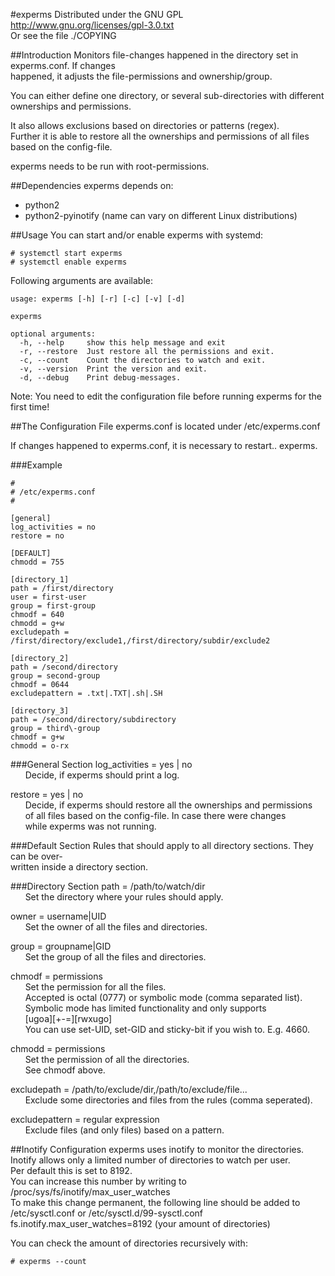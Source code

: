 #experms
Distributed under the GNU GPL  
http://www.gnu.org/licenses/gpl-3.0.txt  
Or see the file ./COPYING

##Introduction
Monitors file-changes happened in the directory set in experms.conf. If changes  
happened, it adjusts the file-permissions and ownership/group.

You can either define one directory, or several sub-directories with different  
ownerships and permissions.

It also allows exclusions based on directories or patterns (regex).  
Further it is able to restore all the ownerships and permissions of all files  
based on the config-file.

experms needs to be run with root-permissions.


##Dependencies
experms depends on:
 - python2
 - python2-pyinotify (name can vary on different Linux distributions)


##Usage
You can start and/or enable experms with systemd:  
```
# systemctl start experms
# systemctl enable experms
```

Following arguments are available:

```
usage: experms [-h] [-r] [-c] [-v] [-d]

experms

optional arguments:
  -h, --help     show this help message and exit
  -r, --restore  Just restore all the permissions and exit.
  -c, --count    Count the directories to watch and exit.
  -v, --version  Print the version and exit.
  -d, --debug    Print debug-messages.
```


Note: You need to edit the configuration file before running experms for the  
      first time!


##The Configuration File
experms.conf is located under /etc/experms.conf

If changes happened to experms.conf, it is necessary to restart..
experms.

###Example
```
#
# /etc/experms.conf
#

[general]
log_activities = no
restore = no

[DEFAULT]
chmodd = 755

[directory_1]
path = /first/directory
user = first-user
group = first-group
chmodf = 640
chmodd = g+w
excludepath = /first/directory/exclude1,/first/directory/subdir/exclude2

[directory_2]
path = /second/directory
group = second-group
chmodf = 0644
excludepattern = .txt|.TXT|.sh|.SH

[directory_3]
path = /second/directory/subdirectory
group = third\-group
chmodf = g+w
chmodd = o-rx
```

###General Section
log_activities = yes | no  
&nbsp;&nbsp;&nbsp;&nbsp;&nbsp;&nbsp;Decide, if experms should print a log.

restore = yes | no  
&nbsp;&nbsp;&nbsp;&nbsp;&nbsp;&nbsp;Decide, if experms should restore all the ownerships and permissions  
&nbsp;&nbsp;&nbsp;&nbsp;&nbsp;&nbsp;of all files based on the config-file. In case there were changes  
&nbsp;&nbsp;&nbsp;&nbsp;&nbsp;&nbsp;while experms was not running.

###Default Section
Rules that should apply to all directory sections. They can be over‐  
written inside a directory section.

###Directory Section
path = /path/to/watch/dir  
&nbsp;&nbsp;&nbsp;&nbsp;&nbsp;&nbsp;Set the directory where your rules should apply.

owner = username|UID  
&nbsp;&nbsp;&nbsp;&nbsp;&nbsp;&nbsp;Set the owner of all the files and directories.

group = groupname|GID  
&nbsp;&nbsp;&nbsp;&nbsp;&nbsp;&nbsp;Set the group of all the files and directories.

chmodf = permissions  
&nbsp;&nbsp;&nbsp;&nbsp;&nbsp;&nbsp;Set the permission for all the files.  
&nbsp;&nbsp;&nbsp;&nbsp;&nbsp;&nbsp;Accepted is octal (0777) or symbolic mode (comma separated list).  
&nbsp;&nbsp;&nbsp;&nbsp;&nbsp;&nbsp;Symbolic mode has limited functionality and only supports  
&nbsp;&nbsp;&nbsp;&nbsp;&nbsp;&nbsp;[ugoa][+-=][rwxugo]  
&nbsp;&nbsp;&nbsp;&nbsp;&nbsp;&nbsp;You can use set-UID, set-GID and sticky-bit if you wish to. E.g. 4660.

chmodd = permissions  
&nbsp;&nbsp;&nbsp;&nbsp;&nbsp;&nbsp;Set the permission of all the directories.  
&nbsp;&nbsp;&nbsp;&nbsp;&nbsp;&nbsp;See chmodf above.

excludepath = /path/to/exclude/dir,/path/to/exclude/file...  
&nbsp;&nbsp;&nbsp;&nbsp;&nbsp;&nbsp;Exclude some directories and files from the rules (comma  seperated).

excludepattern = regular expression  
&nbsp;&nbsp;&nbsp;&nbsp;&nbsp;&nbsp;Exclude files (and only files) based on a pattern.


##Inotify Configuration
experms uses inotify to monitor the directories.  
Inotify allows only a limited number of directories to watch per user.  
Per default this is set to 8192.  
You can increase this number by writing to /proc/sys/fs/inotify/max_user_watches  
To make this change permanent, the following line should be added to  
/etc/sysctl.conf or /etc/sysctl.d/99-sysctl.conf  
fs.inotify.max_user_watches=8192 (your amount of directories)

You can check the amount of directories recursively with:

`# experms --count`
